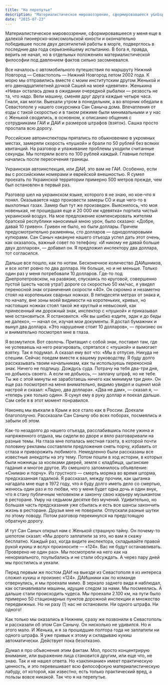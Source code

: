 ```yaml
---
title: "На перепутье"
description: "Материалистическое мировоззрение, сформировавшееся у&nbsp;меня еще в&nbsp;далекой пионерско-комсомольской юности и&nbsp;окончательно победившее после двух десятилетий работы в&nbsp;морге, подверглось в&nbsp;последние два года серьезнейшему испытанию. В&nbsp;бога я,&nbsp;правда, верить не&nbsp;начал, но в&nbsp;отдельных положениях материалистической философии под давлением фактов сильно засомневался"
date: "2015-07-23"
---
```


Материалистическое мировоззрение, сформировавшееся у меня еще в далекой пионерско-комсомольской юности и окончательно победившее после двух десятилетий работы в морге, подверглось в последние два года серьезнейшему испытанию. В бога я, правда, верить не начал, но в отдельных положениях материалистической философии под давлением фактов сильно засомневался.

Все началось с автомобильного путешествия по маршруту Нижний Новгород — Севастополь — Нижний Новгород летом 2002 года. К морю мы отправились вместе с моим институтским другом Женькой и его двенадцатилетней дочкой Сашей на моей «девятке». Женькина «Нива» осталась дома в ожидании очередной рыбалки — резвость не та, что надо. Вели машину, сменяя друг друга каждые четыре часа. Гнали, как могли. Выехали утром в понедельник, а во вторник обедали в Севастополе у нашего сокурсника Сан Саныча дома. Впечатления от езды с такой скоростью и в таком режиме были минимальными и у нас с Женькой сводились, в основном, к описанию общения с сотрудниками ГАИ и ДАИ и размеров штрафов (взяток). Сашка просто проспала всю дорогу.

Российские автоинспекторы прятались по обыкновению в укромных местах, замеряли скорость «пушкой» и брали по 50 рублей без всяких квитанций. На разговор и улаживание проблемы уходили считанные секунды. Мы потеряли всего по 100 рублей каждый. Главные потери начались после пересечения границы.

Украинская автоинспекция, или ДАИ, это вам не ГАИ. Особенно, если вы с российскими номерами и еврейской внешностью. Я сумел проехать по Украинской территории примерно 500 метров прежде, чем был остановлен в первый раз.

Разговор шел на украинском языке, которого я не знаю, но кое-что я понял. Оказывается надо произвести замеры СО и еще чего-то в выхлопных газах. Замер был тут же произведен. Выяснилось, что моя новенькая, не прошедшая еще и 20 000 км «девятка» портила чистый украинский воздух. На мое предложение компенсировать жителям братской республики наносимый мною урон, было сказано: «Добре, давай 10 гривен». Гривен не было, но были доллары. Причем предусмотрительно разменяны, сто долларов — однодолларовыми купюрами. Сан Саныч накануне нашего отъезда успел дать этот очень, как оказалось, важный совет по телефону. «И никому не давай больше двух долларов», — добавил он. Я предложил инспектору два доллара, тот согласился.

Дальше все пошло, как по нотам. Бесконечное количество ДАИшников, и все хотят ровно по два доллара. Не больше, но и не меньше. Только один раз у меня потребовали 10 долларов. Где-то под Днепропетровском, на развязке, спускаясь по круговой, совершенно пустой (шесть часов утра!) дороге со скоростью 50 км/час, я увидел переносной знак ограничения скорости «40». Он скромно и незаметно стоял на коротеньких сварных ножках. В пятидесяти метрах от знака и, по началу, вне зоны моей видимости на коротеньких, кривых, но настоящих ножках стоял такой же круглый и невысокий, как принесенный им дорожный знак, инспектор с «пушкой» и приказывал мне остановиться. Я остановился. «Як вы шибко ездите, эдак и до беды не далеко», — начал он, изучая мои документы. Я достал бумажник и вынул два доллара. «Это нарушение стоит 10 долларов», — произнес он и внимательно посмотрел мне в глаза.

Я возмутился. Вот сволочь. Притащил с собой знак, поставил там, где не успеваешь на него реагировать, спрятался с «пушкой» и вымогает взятку. Так я подумал. А сказал ему вот что: «Мы в отпуске. Никуда не спешим. Сейчас поедем вместе к вашему руководству. Я буду долго рассказывать твоим начальникам, как ты используешь переносной знак. Ничего не подпишу. Дождусь суда. Потрачу на тебя два-три дня, но добьюсь своего. А если не добьюсь, — заплачу штраф, но не тебе. Ты же с этой минуты не заработаешь ничего как минимум три дня». Он еще раз посмотрел на меня внимательно, видимо увидел и оценил мой настрой и сказал: «Ладно, два доллара». «Два не дам», — сказал я, — «теперь уже только один». Я сунул ему в руку доллар и поехал дальше. Сам себе я в этот момент понравился.

Наконец мы въехали в Крым и все стало как в России. Доехали благополучно. Рассказали Сан Санычу обо всех поборах, посмеялись и забыли об этом.

Как-то незадолго до нашего отъезда, расслабившись после ужина и напряженного отдыха, мы сидели во дворе и вяло разговаривали на разные темы. На глаза мне попалась местная газета, в которой почти половину рекламы составляли предложения снять порчу, избавить от сглаза и приворожить любимого. Немедленно были рассказаны все известные анекдоты на эту тему. Потом пошли в ход истории, в которых были ножницы за косяками дверей, земля с кладбища, цыганские гадания и многое другое. Из смешного запомнилось объявление: «Снимаю и порчу». Из грустного — смерть моряка во время шторма, предсказанная гадалкой. Я рассказал, между прочим, как цыганка нагадала мне еще в 1972 году, что я буду долго иметь дело со смертью, женюсь один раз и по любви, что у меня будет одна дочь и один внук, что я стану публичным человеком и закончу свою карьеру музыкантом в ресторане. Умру на седьмом десятке без мучений. Удивительно, но большая часть предсказания уже сбылась и есть все шансы закончить жизнь в ресторане. Друзья мне не поверили. Отпускали разные шутки по этому поводу. Потом разговор перекинулся на предстоящую обратную дорогу.

И тут Сан Саныч открыл нам с Женькой страшную тайну. Он почему-то шепотом сказал: «Мы дорого заплатили за это, но вам я скажу бесплатно. Каждый раз, когда видите инспектора, складывайте правой рукой кукиш и вслух произносите — «124». Вас не будут останавливать. Проверено не один раз». Мы посмотрели на него как на ненормального, поулыбались и не стали обсуждать. А через пару дней мы простились и уехали.

Перед первым же постом ДАИ на выезде из Севастополя я из интереса сложил кукиш и произнес «124». ДАИшники как по команде отвернулись, и мы проехали мимо. В зеркало заднего вида я наблюдал, как останавливали машины, идущие следом за нами. Мы посмеялись. А дальше стали происходить чудеса. Мы проехали 2.100 км, на пути было примерно 50 стационарных пунктов дорожной инспекции и множество передвижных. Но ни разу (!) нас не остановили. Ни одного штрафа. Ни одного!

Как только мы оказались в Нижнем, сразу же позвонили в Севастополь и рассказали об этом Сан Санычу. Он нисколько не удивился. Но и этого мало. И Женька, и я за прошедшие полтора года не заплатили ни одного штрафа. Я уже привык к этому и складываю кукиш автоматически. Действует пока безотказно.

Думал я про объяснения этим фактам. Мол, просто концентрирую внимание, или выражение лица становится другим, или еще что, не знаю. Так и не нашел ответа. Но «заклинание» имеет практическую ценность, и это перевешивает всю философскую материалистическую лабуду, от которой, как известно, есть только практический вред, а пользы вовсе никакой. Так что я на перепутье.
